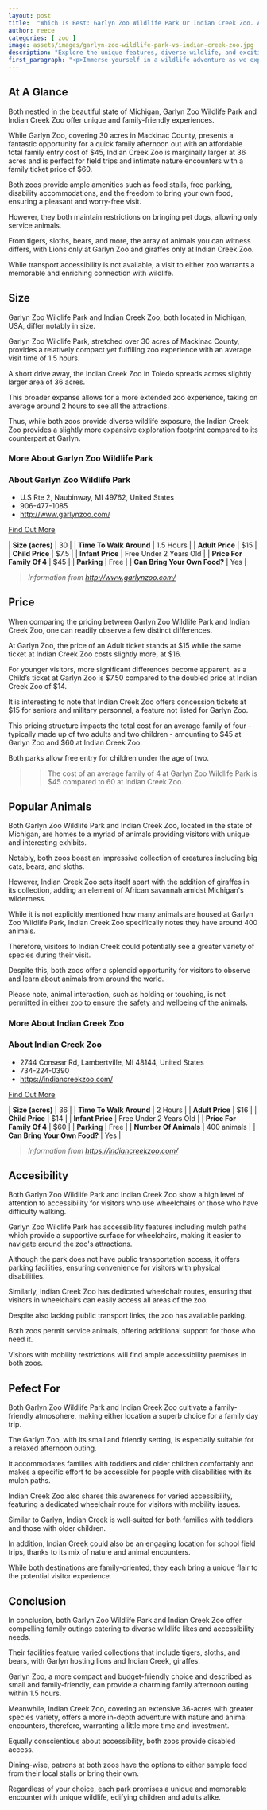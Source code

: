 ```yaml
---
layout: post
title:  "Which Is Best: Garlyn Zoo Wildlife Park Or Indian Creek Zoo. A Guide To Which Is The Best Zoo In Michigan, USA"
author: reece
categories: [ zoo ]
image: assets/images/garlyn-zoo-wildlife-park-vs-indian-creek-zoo.jpg
description: "Explore the unique features, diverse wildlife, and exciting attractions of Garlyn Zoo Wildlife Park and Indian Creek Zoo in our comprehensive comparison. Join us as we delve into the experiences awaiting at these fantastic wildlife destinations!"
first_paragraph: "<p>Immerse yourself in a wildlife adventure as we explore and compare two rewarding experiences that Michigan State has to offer: Garlyn Zoo Wildlife Park and Indian Creek Zoo.</p><p>Discover their unique attractions, compare amenities like accessibility, suitability for families, ticket pricing, and more.</p><p>Whether it is the cozy, family-friendly atmosphere enveloping 30-acres of the Garlyn Zoo or the rich natural encounters sprawling over 36-acres at Indian Creek Zoo, embark with us as we spotlight what makes each zoo a must-visit.</p>"
---
```


<div class="overview" markdown="1"> 

## At A Glance 

Both nestled in the beautiful state of Michigan, Garlyn Zoo Wildlife Park and Indian Creek Zoo offer unique and family-friendly experiences. 

While Garlyn Zoo, covering 30 acres in Mackinac County, presents a fantastic opportunity for a quick family afternoon out with an affordable total family entry cost of $45, Indian Creek Zoo is marginally larger at 36 acres and is perfect for field trips and intimate nature encounters with a family ticket price of $60. 

Both zoos provide ample amenities such as food stalls, free parking, disability accommodations, and the freedom to bring your own food, ensuring a pleasant and worry-free visit. 

However, they both maintain restrictions on bringing pet dogs, allowing only service animals. 

From tigers, sloths, bears, and more, the array of animals you can witness differs, with Lions only at Garlyn Zoo and giraffes only at Indian Creek Zoo. 

While transport accessibility is not available, a visit to either zoo warrants a memorable and enriching connection with wildlife.

</div>
    
    

## Size 

Garlyn Zoo Wildlife Park and Indian Creek Zoo, both located in Michigan, USA, differ notably in size. 

Garlyn Zoo Wildlife Park, stretched over 30 acres of Mackinac County, provides a relatively compact yet fulfilling zoo experience with an average visit time of 1.5 hours. 

A short drive away, the Indian Creek Zoo in Toledo spreads across slightly larger area of 36 acres. 

This broader expanse allows for a more extended zoo experience, taking on average around 2 hours to see all the attractions. 

Thus, while both zoos provide diverse wildlife exposure, the Indian Creek Zoo provides a slightly more expansive exploration footprint compared to its counterpart at Garlyn.
<div class="overview" markdown="1" id="wyntk-garlyn-zoo-wildlife-park"> 

### More About Garlyn Zoo Wildlife Park

<div class="find-out-more" markdown="1">

### About Garlyn Zoo Wildlife Park

- U.S Rte 2, Naubinway, MI 49762, United States
- 906-477-1085
- <a href="http://www.garlynzoo.com/">http://www.garlynzoo.com/</a>



<a class="subscribe btn" href="http://www.garlynzoo.com/">Find Out More</a>

</div>


    

| **Size (acres)** | 30 |
| **Time To Walk Around** | 1.5 Hours |
| **Adult Price** | $15 |
| **Child Price** | $7.5 |
| **Infant Price** | Free Under 2 Years Old |
| **Price For Family Of 4** | $45 |
| **Parking** | Free |
| **Can Bring Your Own Food?** | Yes |


> *Information from http://www.garlynzoo.com/* 



</div>



## Price 

When comparing the pricing between Garlyn Zoo Wildlife Park and Indian Creek Zoo, one can readily observe a few distinct differences. 

At Garlyn Zoo, the price of an Adult ticket stands at $15 while the same ticket at Indian Creek Zoo costs slightly more, at $16. 

For younger visitors, more significant differences become apparent, as a Child’s ticket at Garlyn Zoo is $7.50 compared to the doubled price at Indian Creek Zoo of $14. 

It is interesting to note that Indian Creek Zoo offers concession tickets at $15 for seniors and military personnel, a feature not listed for Garlyn Zoo. 

This pricing structure impacts the total cost for an average family of four - typically made up of two adults and two children - amounting to $45 at Garlyn Zoo and $60 at Indian Creek Zoo. 

Both parks allow free entry for children under the age of two.

>> The cost of an average family of 4 at Garlyn Zoo Wildlife Park is $45 compared to 60 at Indian Creek Zoo.



## Popular Animals 

Both Garlyn Zoo Wildlife Park and Indian Creek Zoo, located in the state of Michigan, are homes to a myriad of animals providing visitors with unique and interesting exhibits. 

Notably, both zoos boast an impressive collection of creatures including big cats, bears, and sloths. 

However, Indian Creek Zoo sets itself apart with the addition of giraffes in its collection, adding an element of African savannah amidst Michigan's wilderness. 

While it is not explicitly mentioned how many animals are housed at Garlyn Zoo Wildlife Park, Indian Creek Zoo specifically notes they have around 400 animals. 

Therefore, visitors to Indian Creek could potentially see a greater variety of species during their visit. 

Despite this, both zoos offer a splendid opportunity for visitors to observe and learn about animals from around the world. 

Please note, animal interaction, such as holding or touching, is not permitted in either zoo to ensure the safety and wellbeing of the animals.
<div class="overview" markdown="1"id="wyntk-indian-creek-zoo"> 

### More About Indian Creek Zoo

<div class="find-out-more" markdown="1">

### About Indian Creek Zoo

- 2744 Consear Rd, Lambertville, MI 48144, United States
- 734-224-0390
- <a href="https://indiancreekzoo.com/">https://indiancreekzoo.com/</a>



<a class="subscribe btn" href="https://indiancreekzoo.com/">Find Out More</a>

</div>


    

| **Size (acres)** | 36 |
| **Time To Walk Around** | 2 Hours |
| **Adult Price** | $16 |
| **Child Price** | $14 |
| **Infant Price** | Free Under 2 Years Old |
| **Price For Family Of 4** | $60 |
| **Parking** | Free |
| **Number Of Animals** | 400 animals |
| **Can Bring Your Own Food?** | Yes |


> *Information from https://indiancreekzoo.com/* 



</div>



## Accesibility 

Both Garlyn Zoo Wildlife Park and Indian Creek Zoo show a high level of attention to accessibility for visitors who use wheelchairs or those who have difficulty walking. 

Garlyn Zoo Wildlife Park has accessibility features including mulch paths which provide a supportive surface for wheelchairs, making it easier to navigate around the zoo's attractions. 

Although the park does not have public transportation access, it offers parking facilities, ensuring convenience for visitors with physical disabilities. 

Similarly, Indian Creek Zoo has dedicated wheelchair routes, ensuring that visitors in wheelchairs can easily access all areas of the zoo. 

Despite also lacking public transport links, the zoo has available parking. 

Both zoos permit service animals, offering additional support for those who need it. 

Visitors with mobility restrictions will find ample accessibility premises in both zoos.

## Pefect For 

Both Garlyn Zoo Wildlife Park and Indian Creek Zoo cultivate a family-friendly atmosphere, making either location a superb choice for a family day trip. 

The Garlyn Zoo, with its small and friendly setting, is especially suitable for a relaxed afternoon outing. 

It accommodates families with toddlers and older children comfortably and makes a specific effort to be accessible for people with disabilities with its mulch paths. 

Indian Creek Zoo also shares this awareness for varied accessibility, featuring a dedicated wheelchair route for visitors with mobility issues. 

Similar to Garlyn, Indian Creek is well-suited for both families with toddlers and those with older children. 

In addition, Indian Creek could also be an engaging location for school field trips, thanks to its mix of nature and animal encounters. 

While both destinations are family-oriented, they each bring a unique flair to the potential visitor experience.

## Conclusion 

In conclusion, both Garlyn Zoo Wildlife Park and Indian Creek Zoo offer compelling family outings catering to diverse wildlife likes and accessibility needs. 

Their facilities feature varied collections that include tigers, sloths, and bears, with Garlyn hosting lions and Indian Creek, giraffes. 

Garlyn Zoo, a more compact and budget-friendly choice and described as small and family-friendly, can provide a charming family afternoon outing within 1.5 hours. 

Meanwhile, Indian Creek Zoo, covering an extensive 36-acres with greater species variety, offers a more in-depth adventure with nature and animal encounters, therefore, warranting a little more time and investment. 

Equally conscientious about accessibility, both zoos provide disabled access. 

Dining-wise, patrons at both zoos have the options to either sample food from their local stalls or bring their own. 

Regardless of your choice, each park promises a unique and memorable encounter with unique wildlife, edifying children and adults alike.